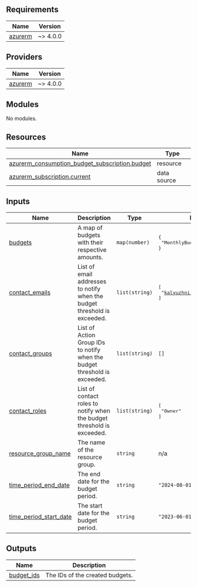 <!-- BEGIN_TF_DOCS -->
## Requirements

| Name | Version |
|------|---------|
| <a name="requirement_azurerm"></a> [azurerm](#requirement\_azurerm) | ~> 4.0.0 |

## Providers

| Name | Version |
|------|---------|
| <a name="provider_azurerm"></a> [azurerm](#provider\_azurerm) | ~> 4.0.0 |

## Modules

No modules.

## Resources

| Name | Type |
|------|------|
| [azurerm_consumption_budget_subscription.budget](https://registry.terraform.io/providers/hashicorp/azurerm/latest/docs/resources/consumption_budget_subscription) | resource |
| [azurerm_subscription.current](https://registry.terraform.io/providers/hashicorp/azurerm/latest/docs/data-sources/subscription) | data source |

## Inputs

| Name | Description | Type | Default | Required |
|------|-------------|------|---------|:--------:|
| <a name="input_budgets"></a> [budgets](#input\_budgets) | A map of budgets with their respective amounts. | `map(number)` | <pre>{<br>  "MonthlyBudget": 10<br>}</pre> | no |
| <a name="input_contact_emails"></a> [contact\_emails](#input\_contact\_emails) | List of email addresses to notify when the budget threshold is exceeded. | `list(string)` | <pre>[<br>  "kalyuzhni.sergei@gmail.com"<br>]</pre> | no |
| <a name="input_contact_groups"></a> [contact\_groups](#input\_contact\_groups) | List of Action Group IDs to notify when the budget threshold is exceeded. | `list(string)` | `[]` | no |
| <a name="input_contact_roles"></a> [contact\_roles](#input\_contact\_roles) | List of contact roles to notify when the budget threshold is exceeded. | `list(string)` | <pre>[<br>  "Owner"<br>]</pre> | no |
| <a name="input_resource_group_name"></a> [resource\_group\_name](#input\_resource\_group\_name) | The name of the resource group. | `string` | n/a | yes |
| <a name="input_time_period_end_date"></a> [time\_period\_end\_date](#input\_time\_period\_end\_date) | The end date for the budget period. | `string` | `"2024-08-01T00:00:00Z"` | no |
| <a name="input_time_period_start_date"></a> [time\_period\_start\_date](#input\_time\_period\_start\_date) | The start date for the budget period. | `string` | `"2023-06-01T00:00:00Z"` | no |

## Outputs

| Name | Description |
|------|-------------|
| <a name="output_budget_ids"></a> [budget\_ids](#output\_budget\_ids) | The IDs of the created budgets. |
<!-- END_TF_DOCS -->